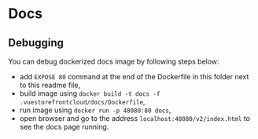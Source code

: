 # Docs

## Debugging

You can debug dockerized docs image by following steps below:
- add `EXPOSE 80` command at the end of the Dockerfile in this folder next to this readme file, 
- build image using `docker build -t docs -f .vuestorefrontcloud/docs/Dockerfile`, 
- run image using `docker run -p 48080:80 docs`, 
- open browser and go to the address `localhost:48080/v2/index.html` to see the docs page running.
